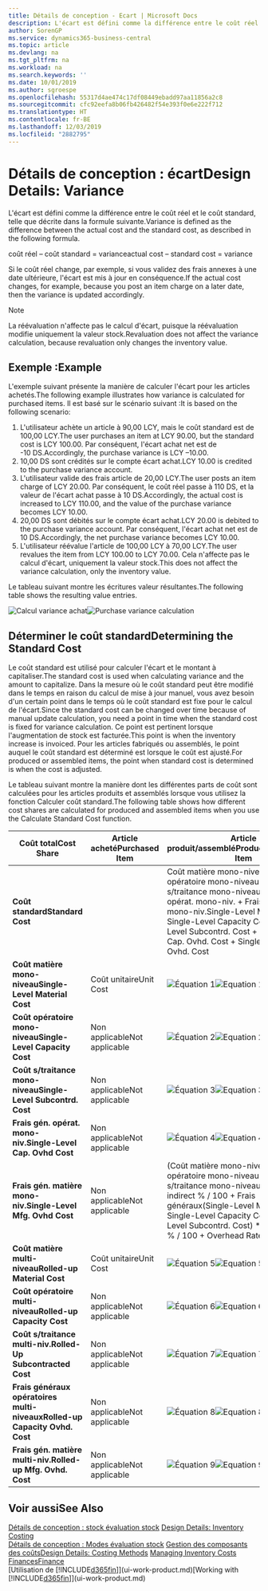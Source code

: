 ```yaml
---
title: Détails de conception - Ecart | Microsoft Docs
description: L'écart est défini comme la différence entre le coût réel et le coût standard, telle que décrite dans la formule suivante.
author: SorenGP
ms.service: dynamics365-business-central
ms.topic: article
ms.devlang: na
ms.tgt_pltfrm: na
ms.workload: na
ms.search.keywords: ''
ms.date: 10/01/2019
ms.author: sgroespe
ms.openlocfilehash: 55317d4ae474c17df08449ebadd97aa11856a2c8
ms.sourcegitcommit: cfc92eefa8b06fb426482f54e393f0e6e222f712
ms.translationtype: HT
ms.contentlocale: fr-BE
ms.lasthandoff: 12/03/2019
ms.locfileid: "2882795"
---
```

# <a name="design-details-variance"></a><span data-ttu-id="03287-103">Détails de conception : écart</span><span class="sxs-lookup"><span data-stu-id="03287-103">Design Details: Variance</span></span>
<span data-ttu-id="03287-104">L'écart est défini comme la différence entre le coût réel et le coût standard, telle que décrite dans la formule suivante.</span><span class="sxs-lookup"><span data-stu-id="03287-104">Variance is defined as the difference between the actual cost and the standard cost, as described in the following formula.</span></span>  

 <span data-ttu-id="03287-105">coût réel – coût standard = variance</span><span class="sxs-lookup"><span data-stu-id="03287-105">actual cost – standard cost = variance</span></span>  

 <span data-ttu-id="03287-106">Si le coût réel change, par exemple, si vous validez des frais annexes à une date ultérieure, l'écart est mis à jour en conséquence.</span><span class="sxs-lookup"><span data-stu-id="03287-106">If the actual cost changes, for example, because you post an item charge on a later date, then the variance is updated accordingly.</span></span>  

> [!NOTE]  
>  <span data-ttu-id="03287-107">La réévaluation n'affecte pas le calcul d'écart, puisque la réévaluation modifie uniquement la valeur stock.</span><span class="sxs-lookup"><span data-stu-id="03287-107">Revaluation does not affect the variance calculation, because revaluation only changes the inventory value.</span></span>  

## <a name="example"></a><span data-ttu-id="03287-108">Exemple :</span><span class="sxs-lookup"><span data-stu-id="03287-108">Example</span></span>  
 <span data-ttu-id="03287-109">L'exemple suivant présente la manière de calculer l'écart pour les articles achetés.</span><span class="sxs-lookup"><span data-stu-id="03287-109">The following example illustrates how variance is calculated for purchased items.</span></span> <span data-ttu-id="03287-110">Il est basé sur le scénario suivant :</span><span class="sxs-lookup"><span data-stu-id="03287-110">It is based on the following scenario:</span></span>  

1.  <span data-ttu-id="03287-111">L'utilisateur achète un article à 90,00 LCY, mais le coût standard est de 100,00 LCY.</span><span class="sxs-lookup"><span data-stu-id="03287-111">The user purchases an item at LCY 90.00, but the standard cost is LCY 100.00.</span></span> <span data-ttu-id="03287-112">Par conséquent, l'écart achat net est de -10 DS.</span><span class="sxs-lookup"><span data-stu-id="03287-112">Accordingly, the purchase variance is LCY –10.00.</span></span>  
2.  <span data-ttu-id="03287-113">10,00 DS sont crédités sur le compte écart achat.</span><span class="sxs-lookup"><span data-stu-id="03287-113">LCY 10.00 is credited to the purchase variance account.</span></span>  
3.  <span data-ttu-id="03287-114">L'utilisateur valide des frais article de 20,00 LCY.</span><span class="sxs-lookup"><span data-stu-id="03287-114">The user posts an item charge of LCY 20.00.</span></span> <span data-ttu-id="03287-115">Par conséquent, le coût réel passe à 110 DS, et la valeur de l'écart achat passe à 10 DS.</span><span class="sxs-lookup"><span data-stu-id="03287-115">Accordingly, the actual cost is increased to LCY 110.00, and the value of the purchase variance becomes LCY 10.00.</span></span>  
4.  <span data-ttu-id="03287-116">20,00 DS sont débités sur le compte écart achat.</span><span class="sxs-lookup"><span data-stu-id="03287-116">LCY 20.00 is debited to the purchase variance account.</span></span> <span data-ttu-id="03287-117">Par conséquent, l'écart achat net est de 10 DS.</span><span class="sxs-lookup"><span data-stu-id="03287-117">Accordingly, the net purchase variance becomes LCY 10.00.</span></span>  
5.  <span data-ttu-id="03287-118">L'utilisateur réévalue l'article de 100,00 LCY à 70,00 LCY.</span><span class="sxs-lookup"><span data-stu-id="03287-118">The user revalues the item from LCY 100.00 to LCY 70.00.</span></span> <span data-ttu-id="03287-119">Cela n'affecte pas le calcul d'écart, uniquement la valeur stock.</span><span class="sxs-lookup"><span data-stu-id="03287-119">This does not affect the variance calculation, only the inventory value.</span></span>  

 <span data-ttu-id="03287-120">Le tableau suivant montre les écritures valeur résultantes.</span><span class="sxs-lookup"><span data-stu-id="03287-120">The following table shows the resulting value entries.</span></span>  

 <span data-ttu-id="03287-121">![Calcul variance achat](media/design_details_inventory_costing_11_purchase_variance.png "Calcul variance achat")</span><span class="sxs-lookup"><span data-stu-id="03287-121">![Purchase variance calculation](media/design_details_inventory_costing_11_purchase_variance.png "Purchase variance calculation")</span></span>  

## <a name="determining-the-standard-cost"></a><span data-ttu-id="03287-122">Déterminer le coût standard</span><span class="sxs-lookup"><span data-stu-id="03287-122">Determining the Standard Cost</span></span>  
 <span data-ttu-id="03287-123">Le coût standard est utilisé pour calculer l'écart et le montant à capitaliser.</span><span class="sxs-lookup"><span data-stu-id="03287-123">The standard cost is used when calculating variance and the amount to capitalize.</span></span> <span data-ttu-id="03287-124">Dans la mesure où le coût standard peut être modifié dans le temps en raison du calcul de mise à jour manuel, vous avez besoin d'un certain point dans le temps où le coût standard est fixe pour le calcul de l'écart.</span><span class="sxs-lookup"><span data-stu-id="03287-124">Since the standard cost can be changed over time because of manual update calculation, you need a point in time when the standard cost is fixed for variance calculation.</span></span> <span data-ttu-id="03287-125">Ce point est pertinent lorsque l'augmentation de stock est facturée.</span><span class="sxs-lookup"><span data-stu-id="03287-125">This point is when the inventory increase is invoiced.</span></span> <span data-ttu-id="03287-126">Pour les articles fabriqués ou assemblés, le point auquel le coût standard est déterminé est lorsque le coût est ajusté.</span><span class="sxs-lookup"><span data-stu-id="03287-126">For produced or assembled items, the point when standard cost is determined is when the cost is adjusted.</span></span>  

 <span data-ttu-id="03287-127">Le tableau suivant montre la manière dont les différentes parts de coût sont calculées pour les articles produits et assemblés lorsque vous utilisez la fonction Calculer coût standard.</span><span class="sxs-lookup"><span data-stu-id="03287-127">The following table shows how different cost shares are calculated for produced and assembled items when you use the Calculate Standard Cost function.</span></span>  

|<span data-ttu-id="03287-128">Coût total</span><span class="sxs-lookup"><span data-stu-id="03287-128">Cost Share</span></span>|<span data-ttu-id="03287-129">Article acheté</span><span class="sxs-lookup"><span data-stu-id="03287-129">Purchased Item</span></span>|<span data-ttu-id="03287-130">Article produit/assemblé</span><span class="sxs-lookup"><span data-stu-id="03287-130">Produced/Assembled Item</span></span>|  
|----------------|--------------------|------------------------------|  
|<span data-ttu-id="03287-131">**Coût standard**</span><span class="sxs-lookup"><span data-stu-id="03287-131">**Standard Cost**</span></span>||<span data-ttu-id="03287-132">Coût matière mono-niveau + Coût opératoire mono-niveau + Coût s/traitance mono-niveau + Frais gén. opérat. mono-niv. + Frais gén. matière mono-niv.</span><span class="sxs-lookup"><span data-stu-id="03287-132">Single-Level Material Cost + Single-Level Capacity Cost + Single-Level Subcontrd. Cost + Single-Level Cap. Ovhd. Cost + Single-Level Mfg. Ovhd. Cost</span></span>|  
|<span data-ttu-id="03287-133">**Coût matière mono-niveau**</span><span class="sxs-lookup"><span data-stu-id="03287-133">**Single-Level Material Cost**</span></span>|<span data-ttu-id="03287-134">Coût unitaire</span><span class="sxs-lookup"><span data-stu-id="03287-134">Unit Cost</span></span>|<span data-ttu-id="03287-135">![Équation 1](media/design_details_inventory_costing_11_equation_1.png "Équation 1")</span><span class="sxs-lookup"><span data-stu-id="03287-135">![Equation 1](media/design_details_inventory_costing_11_equation_1.png "Equation 1")</span></span>|  
|<span data-ttu-id="03287-136">**Coût opératoire mono-niveau**</span><span class="sxs-lookup"><span data-stu-id="03287-136">**Single-Level Capacity Cost**</span></span>|<span data-ttu-id="03287-137">Non applicable</span><span class="sxs-lookup"><span data-stu-id="03287-137">Not applicable</span></span>|<span data-ttu-id="03287-138">![Équation 2](media/design_details_inventory_costing_11_equation_2.png "Équation 2")</span><span class="sxs-lookup"><span data-stu-id="03287-138">![Equation 2](media/design_details_inventory_costing_11_equation_2.png "Equation 2")</span></span>|  
|<span data-ttu-id="03287-139">**Coût s/traitance mono-niveau**</span><span class="sxs-lookup"><span data-stu-id="03287-139">**Single-Level Subcontrd. Cost**</span></span>|<span data-ttu-id="03287-140">Non applicable</span><span class="sxs-lookup"><span data-stu-id="03287-140">Not applicable</span></span>|<span data-ttu-id="03287-141">![Équation 3](media/design_details_inventory_costing_11_equation_3.png "Équation 3")</span><span class="sxs-lookup"><span data-stu-id="03287-141">![Equation 3](media/design_details_inventory_costing_11_equation_3.png "Equation 3")</span></span>|  
|<span data-ttu-id="03287-142">**Frais gén. opérat. mono-niv.**</span><span class="sxs-lookup"><span data-stu-id="03287-142">**Single-Level Cap. Ovhd Cost**</span></span>|<span data-ttu-id="03287-143">Non applicable</span><span class="sxs-lookup"><span data-stu-id="03287-143">Not applicable</span></span>|<span data-ttu-id="03287-144">![Équation 4](media/design_details_inventory_costing_11_equation_4.png "Équation 4")</span><span class="sxs-lookup"><span data-stu-id="03287-144">![Equation 4](media/design_details_inventory_costing_11_equation_4.png "Equation 4")</span></span>|  
|<span data-ttu-id="03287-145">**Frais gén. matière mono-niv.**</span><span class="sxs-lookup"><span data-stu-id="03287-145">**Single-Level Mfg. Ovhd Cost**</span></span>|<span data-ttu-id="03287-146">Non applicable</span><span class="sxs-lookup"><span data-stu-id="03287-146">Not applicable</span></span>|<span data-ttu-id="03287-147">(Coût matière mono-niveau + Coût opératoire mono-niveau + Coût s/traitance mono-niveau) \* Coût indirect % / 100 + Frais généraux</span><span class="sxs-lookup"><span data-stu-id="03287-147">(Single-Level Material Cost + Single-Level Capacity Cost + Single-Level Subcontrd. Cost) \* Indirect Cost % / 100 + Overhead Rate</span></span>|  
|<span data-ttu-id="03287-148">**Coût matière multi-niveau**</span><span class="sxs-lookup"><span data-stu-id="03287-148">**Rolled-up Material Cost**</span></span>|<span data-ttu-id="03287-149">Coût unitaire</span><span class="sxs-lookup"><span data-stu-id="03287-149">Unit Cost</span></span>|<span data-ttu-id="03287-150">![Équation 5](media/design_details_inventory_costing_11_equation_5.png "Équation 5")</span><span class="sxs-lookup"><span data-stu-id="03287-150">![Equation 5](media/design_details_inventory_costing_11_equation_5.png "Equation 5")</span></span>|  
|<span data-ttu-id="03287-151">**Coût opératoire multi-niveau**</span><span class="sxs-lookup"><span data-stu-id="03287-151">**Rolled-up Capacity Cost**</span></span>|<span data-ttu-id="03287-152">Non applicable</span><span class="sxs-lookup"><span data-stu-id="03287-152">Not applicable</span></span>|<span data-ttu-id="03287-153">![Équation 6](media/design_details_inventory_costing_11_equation_6.png "Équation 6")</span><span class="sxs-lookup"><span data-stu-id="03287-153">![Equation 6](media/design_details_inventory_costing_11_equation_6.png "Equation 6")</span></span>|  
|<span data-ttu-id="03287-154">**Coût s/traitance multi-niv.**</span><span class="sxs-lookup"><span data-stu-id="03287-154">**Rolled-Up Subcontracted Cost**</span></span>|<span data-ttu-id="03287-155">Non applicable</span><span class="sxs-lookup"><span data-stu-id="03287-155">Not applicable</span></span>|<span data-ttu-id="03287-156">![Équation 7](media/design_details_inventory_costing_11_equation_7.png "Équation 7")</span><span class="sxs-lookup"><span data-stu-id="03287-156">![Equation 7](media/design_details_inventory_costing_11_equation_7.png "Equation 7")</span></span>|  
|<span data-ttu-id="03287-157">**Frais généraux opératoires multi-niveaux**</span><span class="sxs-lookup"><span data-stu-id="03287-157">**Rolled-up Capacity Ovhd. Cost**</span></span>|<span data-ttu-id="03287-158">Non applicable</span><span class="sxs-lookup"><span data-stu-id="03287-158">Not applicable</span></span>|<span data-ttu-id="03287-159">![Équation 8](media/design_details_inventory_costing_11_equation_8.png "Équation 8")</span><span class="sxs-lookup"><span data-stu-id="03287-159">![Equation 8](media/design_details_inventory_costing_11_equation_8.png "Equation 8")</span></span>|  
|<span data-ttu-id="03287-160">**Frais gén. matière multi-niv.**</span><span class="sxs-lookup"><span data-stu-id="03287-160">**Rolled-up Mfg. Ovhd. Cost**</span></span>|<span data-ttu-id="03287-161">Non applicable</span><span class="sxs-lookup"><span data-stu-id="03287-161">Not applicable</span></span>|<span data-ttu-id="03287-162">![Équation 9](media/design_details_inventory_costing_11_equation_9.png "Équation 9")</span><span class="sxs-lookup"><span data-stu-id="03287-162">![Equation 9](media/design_details_inventory_costing_11_equation_9.png "Equation 9")</span></span>|  

## <a name="see-also"></a><span data-ttu-id="03287-163">Voir aussi</span><span class="sxs-lookup"><span data-stu-id="03287-163">See Also</span></span>  
 <span data-ttu-id="03287-164">[Détails de conception : stock évaluation stock](design-details-inventory-costing.md) </span><span class="sxs-lookup"><span data-stu-id="03287-164">[Design Details: Inventory Costing](design-details-inventory-costing.md) </span></span>  
 <span data-ttu-id="03287-165">[Détails de conception : Modes évaluation stock](design-details-costing-methods.md) [Gestion des composants des coûts](finance-manage-inventory-costs.md)</span><span class="sxs-lookup"><span data-stu-id="03287-165">[Design Details: Costing Methods](design-details-costing-methods.md) [Managing Inventory Costs](finance-manage-inventory-costs.md)</span></span>  
 [<span data-ttu-id="03287-166">Finances</span><span class="sxs-lookup"><span data-stu-id="03287-166">Finance</span></span>](finance.md)  
 <span data-ttu-id="03287-167">[Utilisation de [!INCLUDE[d365fin](includes/d365fin_md.md)]](ui-work-product.md)</span><span class="sxs-lookup"><span data-stu-id="03287-167">[Working with [!INCLUDE[d365fin](includes/d365fin_md.md)]](ui-work-product.md)</span></span>
